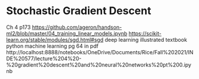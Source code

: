 # Stochastic Gradient Descent
Ch 4 p173
https://github.com/ageron/handson-ml2/blob/master/04_training_linear_models.ipynb
https://scikit-learn.org/stable/modules/sgd.html#sgd
deep learning illustrated textbook
python machine learning pg 64 in pdf
http://localhost:8888/notebooks/OneDrive/Documents/Rice/Fall%202021/INDE%20577/lecture%204%20-%20gradient%20descent%20and%20neural%20networks%20pt%200.ipynb
